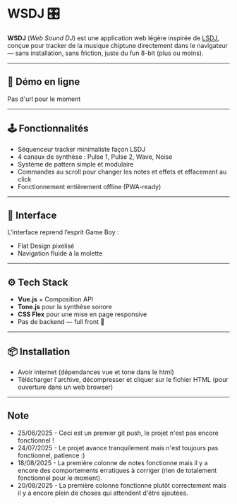 # WSDJ 🎛️

**WSDJ** (*Web Sound DJ*) est une application web légère inspirée de [LSDJ](https://www.littlesounddj.com/), conçue pour tracker de la musique chiptune directement dans le navigateur — sans installation, sans friction, juste du fun 8-bit (plus ou moins).

---

## 🚀 Démo en ligne

Pas d'url pour le moment

---

## 🕹️ Fonctionnalités

- Séquenceur tracker minimaliste façon LSDJ
- 4 canaux de synthèse : Pulse 1, Pulse 2, Wave, Noise
- Système de pattern simple et modulaire
- Commandes au scroll pour changer les notes et effets et effacement au click
- Fonctionnement entièrement offline (PWA-ready)

---

## 🎨 Interface

L’interface reprend l’esprit Game Boy :
- Flat Design pixelisé
- Navigation fluide à la molette


---

## ⚙️ Tech Stack

- **Vue.js** + Composition API
- **Tone.js** pour la synthèse sonore
- **CSS Flex** pour une mise en page responsive
- Pas de backend — full front 🍃

---

## 📦 Installation

- Avoir internet (dépendances vue et tone dans le html)
- Télécharger l'archive, décompresser et cliquer sur le fichier HTML (pour ouverture dans un web browser)

---

## Note

- 25/06/2025 - Ceci est un premier git push, le projet n'est pas encore fonctionnel !
- 24/07/2025 - Le projet avance tranquilement mais n'est toujours pas fonctionnel, patience :)
- 18/08/2025 - La première colonne de notes fonctionne mais il y a encore des comportements erratiques à corriger (rien de totalement fonctionnel pour le moment).
- 20/08/2025 - La première colonne fonctionne plutôt correctement mais il y a encore plein de choses qui attendent d'être ajoutées.